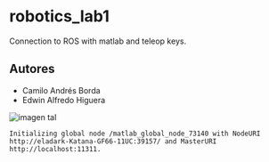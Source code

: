 # robotics_lab1
Connection to ROS with matlab and teleop keys.

## Autores

- Camilo Andrés Borda
- Edwin Alfredo Higuera



![imagen tal](https://i.postimg.cc/zHpqHHZG/2022-04-06-19-05.png)


``` The value of the ROS_MASTER_URI environment variable, http://localhost:11311, will be used to connect to the ROS master.
Initializing global node /matlab_global_node_73140 with NodeURI http://eladark-Katana-GF66-11UC:39157/ and MasterURI http://localhost:11311.
```